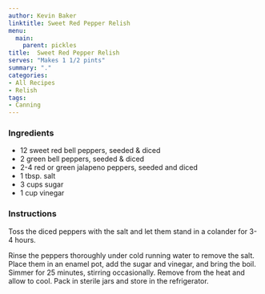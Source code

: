 ```yaml
---
author: Kevin Baker
linktitle: Sweet Red Pepper Relish
menu:
  main:
    parent: pickles
title:  Sweet Red Pepper Relish
serves: "Makes 1 1/2 pints"
summary: "."
categories:
- All Recipes
- Relish
tags: 
- Canning
---
```


### Ingredients

<div class="ingredient-list"> 

* 12 sweet red bell peppers, seeded & diced
* 2 green bell peppers, seeded & diced
* 2-4 red or green jalapeno peppers, seeded and diced
* 1 tbsp. salt
* 3 cups sugar
* 1 cup vinegar

</div>

### Instructions
Toss the diced peppers with the salt and let them stand in a colander for 3-4 hours.

Rinse the peppers thoroughly under cold running water to remove the salt. Place them in an enamel pot, add the sugar and vinegar, and bring the boil.  Simmer for 25 minutes, stirring occasionally.  Remove from the heat and allow to cool. Pack in sterile jars and store in the refrigerator.

